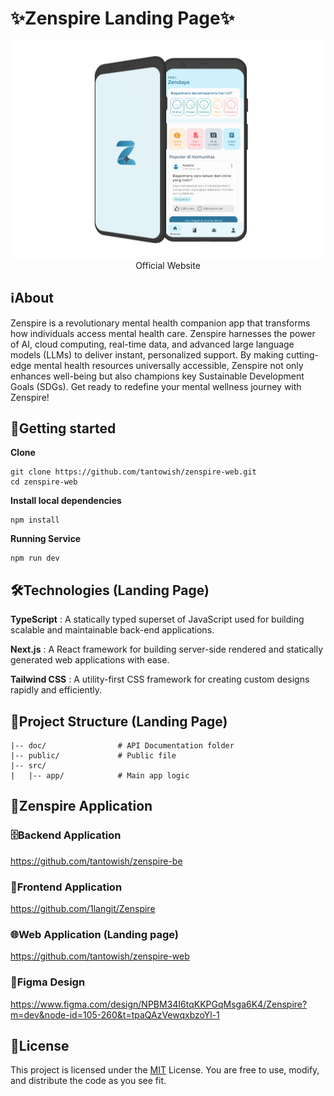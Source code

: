 # ✨Zenspire Landing Page✨

<div align="center">
  <a href="https://github.com/tantowish/zenspire-be">
    <img src="https://raw.githubusercontent.com/tantowish/toshka-images/main/zenspire/mockup%20handphone%202.png" alt="Logo" width="700" >
  </a>
</div>

<div align="center">
    <a href="" style="text-decoration: none;">
        Official Website
    </a>
</div>

## ℹ️About

Zenspire is a revolutionary mental health companion app that transforms how individuals access mental health care. Zenspire harnesses the power of AI, cloud computing, real-time data, and advanced large language models (LLMs) to deliver instant, personalized support. By making cutting-edge mental health resources universally accessible, Zenspire not only enhances well-being but also champions key Sustainable Development Goals (SDGs). Get ready to redefine your mental wellness journey with Zenspire!

## 🔧Getting started

**Clone**

```
git clone https://github.com/tantowish/zenspire-web.git
cd zenspire-web
```

**Install local dependencies**

```
npm install
```

**Running Service**

```
npm run dev
```

## 🛠️Technologies (Landing Page)

**TypeScript** : A statically typed superset of JavaScript used for building scalable and maintainable back-end applications.

**Next.js** : A React framework for building server-side rendered and statically generated web applications with ease.

**Tailwind CSS** : A utility-first CSS framework for creating custom designs rapidly and efficiently.

## 📁Project Structure (Landing Page)

```
|-- doc/                # API Documentation folder
|-- public/             # Public file
|-- src/
|   |-- app/            # Main app logic
```

## 📱Zenspire Application

### 🗄️Backend Application

https://github.com/tantowish/zenspire-be

### 📱Frontend Application

https://github.com/1langit/Zenspire

### 🌐Web Application (Landing page)

https://github.com/tantowish/zenspire-web

### 🎨Figma Design

https://www.figma.com/design/NPBM34I6tqKKPGqMsga6K4/Zenspire?m=dev&node-id=105-260&t=tpaQAzVewqxbzoYl-1

## 🧾License

This project is licensed under the [MIT](https://github.com/tantowish/zenspire-web/blob/main/MIT-LICENSE.txt) License. You are free to use, modify, and distribute the code as you see fit.
